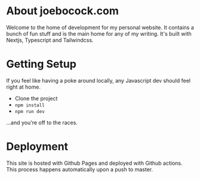 # About joebocock.com

Welcome to the home of development for my personal website. It contains a bunch of fun stuff and is the main home for any of my writing. It's built with Nextjs, Typescript and Tailwindcss.

# Getting Setup

If you feel like having a poke around locally, any Javascript dev should feel right at home.

- Clone the project
- `npm install`
- `npm run dev`

...and you're off to the races.

# Deployment

This site is hosted with Github Pages and deployed with Github actions. This process happens automatically upon a push to master.
